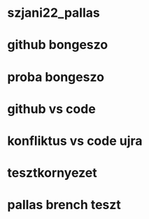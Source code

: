 # szjani22_pallas
# github bongeszo
# proba bongeszo
# github vs code
# konfliktus vs code ujra
# tesztkornyezet
# pallas brench teszt
